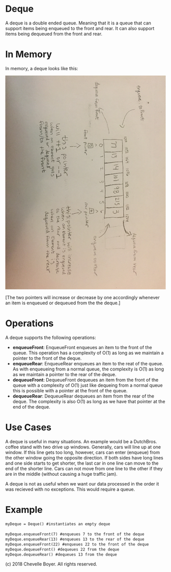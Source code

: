 # Deque

A deque is a double ended queue. Meaning that it is a queue that can support items being enqueued to the front and rear. It can also support items being dequeued from the front and rear.

# In Memory

In memory, a deque looks like this:

![Image of Deque in Memory](images/deque.jpg)

\[The two pointers will increase or decrease by one accordingly whenever an item is enqueued or dequeued from the the deque.\]

# Operations

A deque supports the following operations:

* **enqueueFront**: EnqueueFront enqueues an item to the front of the queue. This operation has a complexity of O(1) as long as we maintain a pointer to the front of the deque.
* **enqueueRear**: EnqueueRear enqueues an item to the reat of the queue. As with enqueueing from a normal queue, the complexity is O(1) as long as we maintain a pointer to the rear of the deque.
* **dequeueFront**: DequeueFront dequeues an item from the front of the queue with a complexity of O(1) just like dequeing from a normal queue this is possible with a pointer at the front of the queue.
* **dequeueRear**: DequeueRear dequeues an item from the rear of the deque. The complexity is also O(1) as long as we have that pointer at the end of the deque.

# Use Cases

A deque is useful in  many situations. An example would be a DutchBros. coffee stand with two drive up windows. Generally, cars will line up at one window. If this line gets too long, however, cars can enter (enqueue) from the other window going the opposite direction. If both sides have long lines and one side starts to get shorter, the last car in one line can move to the end of the shorter line. Cars can not move from one line to the other if they are in the middle (without causing a huge traffic jam).

A deque is not as useful when we want our data processed in the order it was recieved with no exceptions. This would require a queue.

# Example

```
myDeque = Deque() #instantiates an empty deque

myDeque.enqueueFront(7) #enqueues 7 to the front of the deque
myDeque.enqueueRear(13) #enqueues 13 to the rear of the deque
myDeque.enqueueFront(22) #enqueues 22 to the front of the deque
myDeque.dequeueFront() #dequeues 22 from the deque
myDeque.dequeueRear() #dequeues 13 from the deque
```

(c) 2018 Chevelle Boyer. All rights reserved.
